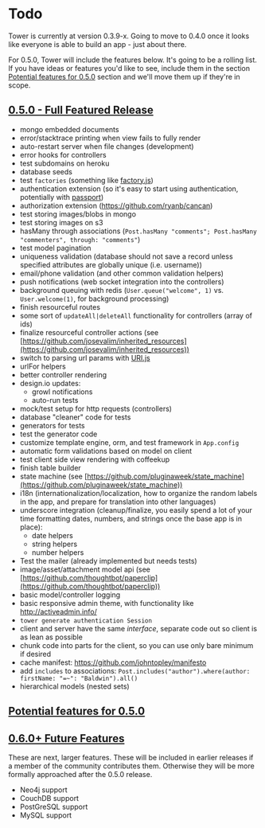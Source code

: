 # Todo

Tower is currently at version 0.3.9-x.  Going to move to 0.4.0 once it looks like everyone is able to build an app - just about there.

For 0.5.0, Tower will include the features below.  It's going to be a rolling list.  If you have ideas or features you'd like to see, include them in the section [Potential features for 0.5.0](#potential-features-0.5.0) section and we'll move them up if they're in scope.

<h2><a name="features-0.5.0" href="features-0.5.0">0.5.0 - Full Featured Release</a></h2>

- mongo embedded documents
- error/stacktrace printing when view fails to fully render
- auto-restart server when file changes (development)
- error hooks for controllers
- test subdomains on heroku
- database seeds
- test `factories` (something like [factory.js](https://github.com/viatropos/factory.js))
- authentication extension (so it's easy to start using authentication, potentially with [passport](https://github.com/jaredhanson/passport))
- authorization extension (https://github.com/ryanb/cancan)
- test storing images/blobs in mongo
- test storing images on s3
- hasMany through associations (`Post.hasMany "comments"; Post.hasMany "commenters", through: "comments"`)
- test model pagination
- uniqueness validation (database should not save a record unless specified attributes are globally unique (i.e. username))
- email/phone validation (and other common validation helpers)
- push notifications (web socket integration into the controllers)
- background queuing with redis (`User.queue("welcome", 1)` vs. `User.welcome(1)`, for background processing)
- finish resourceful routes
- some sort of `updateAll|deleteAll` functionality for controllers (array of ids)
- finalize resourceful controller actions (see [https://github.com/josevalim/inherited_resources](https://github.com/josevalim/inherited_resources))
- switch to parsing url params with [URI.js](https://github.com/medialize/URI.js)
- urlFor helpers
- better controller rendering
- design.io updates:
  - growl notifications
  - auto-run tests
- mock/test setup for http requests (controllers)
- database "cleaner" code for tests
- generators for tests
- test the generator code
- customize template engine, orm, and test framework in `App.config`
- automatic form validations based on model on client
- test client side view rendering with coffeekup
- finish table builder
- state machine (see [https://github.com/pluginaweek/state_machine](https://github.com/pluginaweek/state_machine))
- i18n (internationalization/localization, how to organize the random labels in the app, and prepare for translation into other languages)
- underscore integration (cleanup/finalize, you easily spend a lot of your time formatting dates, numbers, and strings once the base app is in place):
  - date helpers
  - string helpers
  - number helpers
- Test the mailer (already implemented but needs tests)
- image/asset/attachment model api (see [https://github.com/thoughtbot/paperclip](https://github.com/thoughtbot/paperclip))
- basic model/controller logging
- basic responsive admin theme, with functionality like http://activeadmin.info/
- `tower generate authentication Session`
- client and server have the same _interface_, separate code out so client is as lean as possible
- chunk code into parts for the client, so you can use only bare minimum if desired
- cache manifest: https://github.com/johntopley/manifesto
- add `includes` to associations: `Post.includes("author").where(author: firstName: "=~": "Baldwin").all()`
- hierarchical models (nested sets)

<h2><a name="potential-features-0.5.0" href="potential-features-0.5.0">Potential features for 0.5.0</a></h2>

<h2><a name="features-0.6.0+" href="features-0.6.0+">0.6.0+ Future Features</a></h2>

These are next, larger features.  These will be included in earlier releases if a member of the community contributes them.  Otherwise they will be more formally approached after the 0.5.0 release.

- Neo4j support
- CouchDB support
- PostGreSQL support
- MySQL support